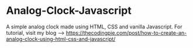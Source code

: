# Analog-Clock-Javascript
A simple analog clock made using HTML, CSS and vanilla Javascript. For tutorial, visit my blog --> https://thecodingpie.com/post/how-to-create-an-analog-clock-using-html-css-and-javascript/
